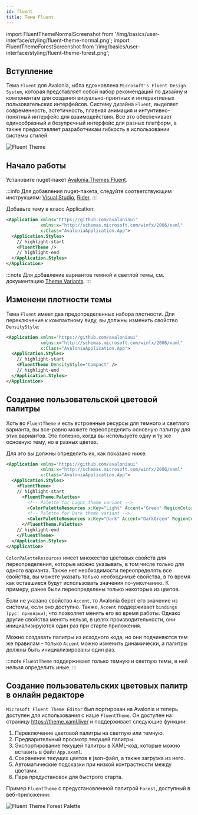 ```yaml
---
id: fluent
title: Тема Fluent
---
```


import FluentThemeNormalScreenshot from '/img/basics/user-interface/styling/fluent-theme-normal.png';
import FluentThemeForestScreenshot from '/img/basics/user-interface/styling/fluent-theme-forest.png';

## Вступление

Тема `Fluent` для Avalonia, ыбла вдохновлена `Microsoft's Fluent Design System`, 
которая представляет собой набор рекомендаций по дизайну и компонентам для создания визуально-приятных и интерактивных
пользовательских интерфейсов.
Систему дизайна `Fluent`, выделяет современность, эстетичность, плавная анимация и интуитивно-понятный интерфейс для взаимодействия.
Все это обеспечивает единообразный и безупречный интерфейс для разных платформ, а также предоставляет разработчикам гибкость в использовании системы стилей.

<p><img className="medium-image-zoom" src={FluentThemeNormalScreenshot} alt="Fluent Theme" /></p>

## Начало работы

Установите nuget-пакет  [Avalonia.Themes.Fluent](https://www.nuget.org/packages/Avalonia.Themes.Fluent/).

:::info
Для добавления nuget-пакета, следуйте соответствующим инструкциям: [Visual Studio](https://learn.microsoft.com/en-us/nuget/quickstart/install-and-use-a-package-in-visual-studio), [Rider](https://www.jetbrains.com/help/rider/Using_NuGet.html).
:::

Добавьте тему в класс Application:

```xml title="App.axaml"
<Application xmlns="https://github.com/avaloniaui"
             xmlns:x="http://schemas.microsoft.com/winfx/2006/xaml"
             x:Class="AvaloniaApplication.App">
  <Application.Styles>
    // highlight-start
    <FluentTheme />
    // highlight-end
  </Application.Styles>
</Application>
```

:::note
Для добавление вариантов темной и светлой темы, см. документацию [Theme Variants](../../../../guides/styles-and-resources/how-to-use-theme-variants.md).
:::

## Изменени плотности темы

Тема `Fluent` имеет два предопределенных набора плотности.
Для переключение к компактному виду, вы должны изменить свойство `DensityStyle`:

```xml title="App.axaml"
<Application xmlns="https://github.com/avaloniaui"
             xmlns:x="http://schemas.microsoft.com/winfx/2006/xaml"
             x:Class="AvaloniaApplication.App">
  <Application.Styles>
    // highlight-start
    <FluentTheme DensityStyle="Compact" />
    // highlight-end
  </Application.Styles>
</Application>
```

## Создание пользовательской цветовой палитры

Хоть во `FluentTheme` и есть встроенные ресурсы для темного и светлого варианта, вы все-равно можете переопределить основную палитру для этих вариантов.
Это полезно, когда вы используете одну и ту же основную тему, но в разных цветах.

Для это вы должны определить их, как показано ниже:

```xml title="App.axaml"
<Application xmlns="https://github.com/avaloniaui"
             xmlns:x="http://schemas.microsoft.com/winfx/2006/xaml"
             x:Class="AvaloniaApplication.App">
  <Application.Styles>
    <FluentTheme>
    // highlight-start
      <FluentTheme.Palettes>
        <!-- Palette for Light theme variant -->
        <ColorPaletteResources x:Key="Light" Accent="Green" RegionColor="White" ErrorText="Red" />
        <!-- Palette for Dark theme variant -->
        <ColorPaletteResources x:Key="Dark" Accent="DarkGreen" RegionColor="Black" ErrorText="Yellow" />
      </FluentTheme.Palettes>
    // highlight-end
    </FluentTheme>
  </Application.Styles>
</Application>
```
`ColorPaletteResources` имеет множество цветовых свойств для переопределения, которые можно указывать, в том числе только для одного варианта.
Также нет необходимости переопределять все свойства, вы можете указать только необходимые свойства, в то время как оставшиеся
будут использовать значения по-умолчанию.
К примеру, ранее были переопределены только некоторые из цветов.

Если не указано свойство `Accent`, то Avalonia берет его значение из системы, если оно доступно.
Также, `Accent` поддерживает `bindings (рус: привязки)`, что позволяет менять его во время работы.
Однако другие свойства менять нельзя, в целях производительности, они инициализируются один раз при старте приложения.

Можно создавать палитры из исходного кода, но они подчиняются тем же правилам - только `Accent` можно изменить динамически,
а палитры должны быть инициализированы один раз.

:::note
`FluentTheme` поддерживает только темную и светлую темы, в ней нельзя определить иные.
:::

## Создание пользовательских цветовых палитр в онлайн редакторе

`Microsoft Fluent Theme Editor` был портирован на Avalonia и теперь доступен для использования с наше `FluentTheme`.
Он доступен на страницу https://theme.xaml.live/ и поддерживает следующие функции:

1. Переключение цветовой палитры на светлую или темную.
2. Предварительный просмотр текущей палитры.
3. Экспортирование текущей палитры в XAML-код, которые можно вставить в файл `App.axaml`.
4. Сохранение текущих цветов в json-файл, а также загрузка из него.
5. Автоматические подсказки при низкой контрастности между цветами.
6. Пара предустановок для быстрого старта.

Пример `FluentTheme` с предустановленной палитрой `Forest`, доступный в веб-приложении:
<p><img className="medium-image-zoom" src={FluentThemeForestScreenshot} alt="Fluent Theme Forest Palette" /></p>